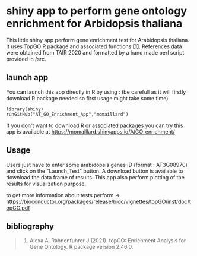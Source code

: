# shiny app to perform gene ontology enrichment for Arbidopsis thaliana

This little shiny app perform gene enrichment test for Arabidopsis thaliana. It uses TopGO R package and associated functions **[1]**. 
References data were obtained from TAIR 2020 and formatted by a hand made perl script provided in /src. 

## launch app
You can launch this app directly in R by using :
(be carefull as it will firstly download R package needed so first usage might take some time)

```
library(shiny)
runGitHub("AT_GO_Enrichment_App","momaillard")
```

If you don't want to download R or associated packages you can try this app is available at https://momaillard.shinyapps.io/AtGO_enrichment/

## Usage

Users just have to enter some arabidopsis genes ID (format : AT3G08970) and click on the "Launch_Test" button. 
A download button is available to download the data frame of results.
This app also perform plotting of the results for visualization purpose.

to get more information about tests perform ->  https://bioconductor.org/packages/release/bioc/vignettes/topGO/inst/doc/topGO.pdf

## bibliography

> 1. Alexa A, Rahnenfuhrer J (2021). topGO: Enrichment Analysis for Gene Ontology. R package version 2.46.0.

